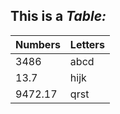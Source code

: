 ## __This is a *Table:*__

Numbers | Letters
------- | -------
3486 | abcd
13.7 | hijk
9472.17 | qrst